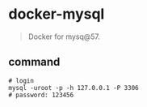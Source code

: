 # docker-mysql
> Docker for mysq@57.

## command
```shell
# login
mysql -uroot -p -h 127.0.0.1 -P 3306
# password: 123456
```
